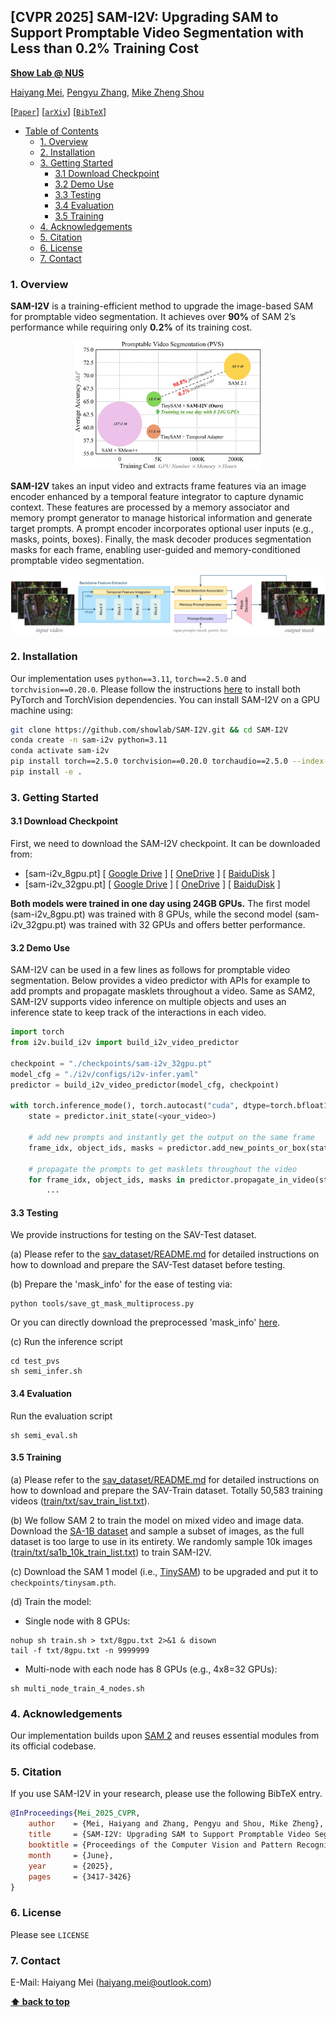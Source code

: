 ## [CVPR 2025] SAM-I2V: Upgrading SAM to Support Promptable Video Segmentation with Less than 0.2% Training Cost

**[Show Lab @ NUS](https://sites.google.com/view/showlab)**

[Haiyang Mei](https://mhaiyang.github.io/), [Pengyu Zhang](https://scholar.google.com/citations?user=GPGbDfQAAAAJ&hl=en), [Mike Zheng Shou](https://sites.google.com/view/showlab)

[[`Paper`](https://openaccess.thecvf.com/content/CVPR2025/html/Mei_SAM-I2V_Upgrading_SAM_to_Support_Promptable_Video_Segmentation_with_Less_CVPR_2025_paper.html)] [[`arXiv`](https://arxiv.org/abs/2506.01304)] [[`BibTeX`](#citation)]

- [Table of Contents](#0-SAM-I2V)
  * [1. Overview](#1-overview)
  * [2. Installation](#2-installation)
  * [3. Getting Started](#3-getting-started)
    + [3.1 Download Checkpoint](#31-download-checkpoint)
    + [3.2 Demo Use](#32-demo-use)
    + [3.3 Testing](#33-testing)
    + [3.4 Evaluation](#34-evaluation)
    + [3.5 Training](#35-training)
  * [4. Acknowledgements](#4-acknowledgements)
  * [5. Citation](#5-citation)
  * [6. License](#6-license)
  * [7. Contact](#7-contact)

### 1. Overview

**SAM-I2V** is a training-efficient method to upgrade the image-based SAM for promptable video segmentation. It achieves over **90%** of SAM 2’s performance while requiring only **0.2%** of its training cost.

<p align="center">
  <img src="assets/teaser.jpg?raw=true" width="300"/>
</p>

**SAM-I2V** takes an input video and extracts frame features via an image encoder enhanced by a temporal feature integrator to capture dynamic context. These features are processed by a memory associator and memory prompt generator to manage historical information and generate target prompts. A prompt encoder incorporates optional user inputs (e.g., masks, points, boxes). Finally, the mask decoder produces segmentation masks for each frame, enabling user-guided and memory-conditioned promptable video segmentation.

<p align="center">
  <img src="assets/pipeline.jpg?raw=true" width="600"/>
</p>

### 2. Installation

Our implementation uses `python==3.11`, `torch==2.5.0` and `torchvision==0.20.0`. Please follow the instructions [here](https://pytorch.org/get-started/locally/) to install both PyTorch and TorchVision dependencies. You can install SAM-I2V on a GPU machine using:

```bash
git clone https://github.com/showlab/SAM-I2V.git && cd SAM-I2V
conda create -n sam-i2v python=3.11
conda activate sam-i2v
pip install torch==2.5.0 torchvision==0.20.0 torchaudio==2.5.0 --index-url https://download.pytorch.org/whl/cu121
pip install -e .
```

### 3. Getting Started

#### 3.1 Download Checkpoint

First, we need to download the SAM-I2V checkpoint. It can be downloaded from:

- [sam-i2v_8gpu.pt] 
[ [Google Drive](https://drive.google.com/drive/folders/1sRvmBf_QwCwyxppuB_5-9IMcAHcUK_K7?usp=sharing) ]
[ [OneDrive](https://1drv.ms/f/c/f6d9d790b8550d3f/Egr8_dMl2_RCgAtwiPvPEuoB_bsNfhNRwOmsMv32rjm0aA?e=JrkP6f) ]
[ [BaiduDisk](https://pan.baidu.com/s/1qJk0_QrFLoU0pL4hAZup7Q?pwd=itov) ]
- [sam-i2v_32gpu.pt]
[ [Google Drive](https://drive.google.com/drive/folders/1sRvmBf_QwCwyxppuB_5-9IMcAHcUK_K7?usp=sharing) ]
[ [OneDrive](https://1drv.ms/f/c/f6d9d790b8550d3f/Egr8_dMl2_RCgAtwiPvPEuoB_bsNfhNRwOmsMv32rjm0aA?e=JrkP6f) ]
[ [BaiduDisk](https://pan.baidu.com/s/1qJk0_QrFLoU0pL4hAZup7Q?pwd=itov) ]

**Both models were trained in one day using 24GB GPUs.** The first model (sam-i2v_8gpu.pt) was trained with 8 GPUs, while the second model (sam-i2v_32gpu.pt) was trained with 32 GPUs and offers better performance.

#### 3.2 Demo Use

SAM-I2V can be used in a few lines as follows for promptable video segmentation. Below provides a video predictor with APIs for example to add prompts and propagate masklets throughout a video. Same as SAM2, SAM-I2V supports video inference on multiple objects and uses an inference state to keep track of the interactions in each video.

```python
import torch
from i2v.build_i2v import build_i2v_video_predictor

checkpoint = "./checkpoints/sam-i2v_32gpu.pt"
model_cfg = "./i2v/configs/i2v-infer.yaml"
predictor = build_i2v_video_predictor(model_cfg, checkpoint)

with torch.inference_mode(), torch.autocast("cuda", dtype=torch.bfloat16):
    state = predictor.init_state(<your_video>)

    # add new prompts and instantly get the output on the same frame
    frame_idx, object_ids, masks = predictor.add_new_points_or_box(state, <your_prompts>):

    # propagate the prompts to get masklets throughout the video
    for frame_idx, object_ids, masks in predictor.propagate_in_video(state):
        ...
```

#### 3.3 Testing

We provide instructions for testing on the SAV-Test dataset.

(a) Please refer to the [sav_dataset/README.md](sav_dataset/README.md) for detailed instructions on how to download and prepare the SAV-Test dataset before testing.

(b) Prepare the 'mask_info' for the ease of testing via:
```
python tools/save_gt_mask_multiprocess.py
```
Or you can directly download the preprocessed 'mask_info' [here](https://drive.google.com/drive/folders/1sRvmBf_QwCwyxppuB_5-9IMcAHcUK_K7?usp=sharing).

(c) Run the inference script
```
cd test_pvs
sh semi_infer.sh
```

#### 3.4 Evaluation

Run the evaluation script
```
sh semi_eval.sh
```

#### 3.5 Training

(a) Please refer to the [sav_dataset/README.md](sav_dataset/README.md) for detailed instructions on how to download and prepare the SAV-Train dataset. Totally 50,583 training videos ([train/txt/sav_train_list.txt](train/txt/sav_train_list.txt)).

(b) We follow SAM 2 to train the model on mixed video and image data. Download the [SA-1B dataset](https://ai.meta.com/datasets/segment-anything/) and sample a subset of images, as the full dataset is too large to use in its entirety. We randomly sample 10k images ([train/txt/sa1b_10k_train_list.txt](train/txt/sa1b_10k_train_list.txt)) to train SAM-I2V.

(c) Download the SAM 1 model (i.e., [TinySAM](https://huggingface.co/xinghaochen/tinysam/tree/main)) to be upgraded and put it to `checkpoints/tinysam.pth`.

(d) Train the model:

- Single node with 8 GPUs:
```
nohup sh train.sh > txt/8gpu.txt 2>&1 & disown
tail -f txt/8gpu.txt -n 9999999
```

- Multi-node with each node has 8 GPUs (e.g., 4x8=32 GPUs):
```
sh multi_node_train_4_nodes.sh
```

### 4. Acknowledgements

Our implementation builds upon [SAM 2](https://github.com/facebookresearch/sam2) and reuses essential modules from its official codebase.

### 5. Citation

If you use SAM-I2V in your research, please use the following BibTeX entry.

```bibtex
@InProceedings{Mei_2025_CVPR,
    author    = {Mei, Haiyang and Zhang, Pengyu and Shou, Mike Zheng},
    title     = {SAM-I2V: Upgrading SAM to Support Promptable Video Segmentation with Less than 0.2% Training Cost},
    booktitle = {Proceedings of the Computer Vision and Pattern Recognition Conference (CVPR)},
    month     = {June},
    year      = {2025},
    pages     = {3417-3426}
}
```

### 6. License

Please see `LICENSE`

### 7. Contact
E-Mail: Haiyang Mei (haiyang.mei@outlook.com)


**[⬆ back to top](#1-overview)**
